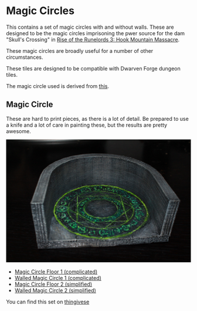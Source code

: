 Magic Circles
=============

This contains a set of magic circles with and without walls.  These are designed to be the magic circles imprisoning the pwer source for the dam "Skull's Crossing" in [Rise of the Runelords 3: Hook Mountain Massacre](http://paizo.com/pathfinder/adventurePath/riseOfTheRunelords).

These magic circles are broadly useful for a number of other circumstances.

These tiles are designed to be compatible with Dwarven Forge dungeon tiles.

The magic circle used is derived from [this](http://img.photobucket.com/albums/v11/USSKenji64296/MidhildaMagicCircle.jpg).

Magic Circle
------------

These are hard to print pieces, as there is a lot of detail.  Be prepared to use a knife and a lot of care in painting these, but the results are pretty awesome.

![Walled Magic Circle 1](IMG_7768.JPG)

* [Magic Circle Floor 1 (complicated)](circle_floor_1.stl)
* [Walled Magic Circle 1 (complicated)](walled_magic_circle_1.stl)
* [Magic Circle Floor 2 (simplified)](circle_floor_2.stl)
* [Walled Magic Circle 2 (simplified)](walled_magic_circle_2.stl)

You can find this set on [thingivese](http://www.thingiverse.com/thing:178621)


